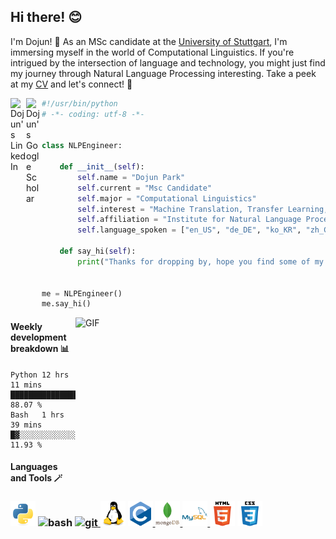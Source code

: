 ## Hi there! 😊

I'm Dojun! 👋 As an MSc candidate at the [University of Stuttgart](https://www.ims.uni-stuttgart.de/en/), I'm immersing myself in the world of Computational Linguistics. If you're intrigued by the intersection of language and technology, you might just find my journey through Natural Language Processing interesting. Take a peek at my [CV](https://dojunpark.github.io/) and let's connect! 🤝

<a href="https://www.linkedin.com/in/dojun-park-772b0319b/"><img align="left" alt="Dojun's LinkedIn" width="25px" src="https://upload.wikimedia.org/wikipedia/commons/c/ca/LinkedIn_logo_initials.png" /></a>
<a href="https://scholar.google.com/citations?user=K1THT-YAAAAJ&hl=en">
  <img align="left" alt="Dojun's Google Scholar" width="25px" src="https://user-images.githubusercontent.com/66117993/96351906-8c452000-1084-11eb-926f-6536bd0c6d57.png" />
</a>




```python
#!/usr/bin/python
# -*- coding: utf-8 -*-


class NLPEngineer:

    def __init__(self):
        self.name = "Dojun Park"
        self.current = "Msc Candidate"
        self.major = "Computational Linguistics"
        self.interest = "Machine Translation, Transfer Learning, Speech Processing"
        self.affiliation = "Institute for Natural Language Processing(IMS), University of Stuttgart"
        self.language_spoken = ["en_US", "de_DE", "ko_KR", "zh_CN"]

    def say_hi(self):
        print("Thanks for dropping by, hope you find some of my work interesting :)")


me = NLPEngineer()
me.say_hi()
```

<img align="right" alt="GIF" src="https://github.com/abhisheknaiidu/abhisheknaiidu/blob/master/code.gif?raw=true" width="400" height="256" />

#### Weekly development breakdown 📊

<!--START_SECTION:waka-->

```text
Python 12 hrs 11 mins   ███████████████▓▒  88.07 %
Bash   1 hrs 39 mins    █▓░░░░░░░░░░░░░░░  11.93 %
```

#### Languages and Tools 🪄
<h3 align="left":</h3>
<p align="left">  <img src="https://raw.githubusercontent.com/devicons/devicon/master/icons/python/python-original.svg" alt="python" width="40" height="40"/> </a> <img src="https://www.vectorlogo.zone/logos/gnu_bash/gnu_bash-icon.svg" alt="bash" width="40" height="40"/> </a> <a href="https://git-scm.com/" target="_blank"> <img src="https://www.vectorlogo.zone/logos/git-scm/git-scm-icon.svg" alt="git" width="40" height="40"/> </a>  <img src="https://raw.githubusercontent.com/devicons/devicon/master/icons/linux/linux-original.svg" alt="linux" width="40" height="40"/> </a> <a href="https://www.cprogramming.com/" target="_blank"> <img src="https://raw.githubusercontent.com/devicons/devicon/master/icons/c/c-original.svg" alt="c" width="40" height="40"/> </a> <a href="https://www.jenkins.io" target="_blank">  <a href="https://www.mongodb.com/" target="_blank"> <img src="https://raw.githubusercontent.com/devicons/devicon/master/icons/mongodb/mongodb-original-wordmark.svg" alt="mongodb" width="40" height="40"/> </a> <a href="https://www.mysql.com/" target="_blank"> <img src="https://raw.githubusercontent.com/devicons/devicon/master/icons/mysql/mysql-original-wordmark.svg" alt="mysql" width="40" height="40"/> </a> <img src="https://raw.githubusercontent.com/devicons/devicon/master/icons/html5/html5-original-wordmark.svg" alt="html5" width="40" height="40"/> </a> <a href="https://www.w3schools.com/css/" target="_blank"> <img src="https://raw.githubusercontent.com/devicons/devicon/master/icons/css3/css3-original-wordmark.svg" alt="css3" width="40" height="40"/> </a>
<!--END_SECTION:waka-->
